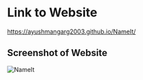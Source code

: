 # Link to Website
https://ayushmangarg2003.github.io/NameIt/

## Screenshot of Website
![NameIt](https://user-images.githubusercontent.com/105537793/212303283-de1060b8-7a79-475f-b9d7-b90f6b380c83.png)
